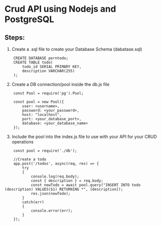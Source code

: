 # Crud API using Nodejs and PostgreSQL

## Steps:
1. Create a .sql file to create your Database Schema (dabatase.sql)

```
    CREATE DATABASE perntodo;
    CREATE TABLE todo(
        todo_id SERIAL PRIMARY KEY,
        description VARCHAR(255)
    );
```

2. Create a DB connection/pool inside the db.js file

```
    const Pool = require('pg').Pool;

    const pool = new Pool({
        user: <username>,
        password: <your_password>,
        host: "localhost",
        port: <your_database_port>,
        database: <your_database_name>
    });
```

3. Include the pool into the index.js file to use with your API for your CRUD operations

```
    const pool = require('./db');

    //Create a todo
    app.post('/todos', async(req, res) => {
        try
        {
            console.log(req.body);
            const { description } = req.body;
            const newTodo = await pool.query("INSERT INTO todo (description) VALUES($1) RETURNING *", [description]);
            res.json(newTodo);
        }
        catch(err)
        {
            console.error(err);
        }
    });
```